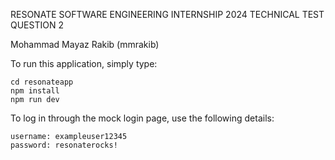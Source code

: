 RESONATE
SOFTWARE ENGINEERING INTERNSHIP 2024
TECHNICAL TEST QUESTION 2

Mohammad Mayaz Rakib (mmrakib)

To run this application, simply type:

    cd resonateapp
    npm install
    npm run dev

To log in through the mock login page, use the following details:

    username: exampleuser12345
    password: resonaterocks!
